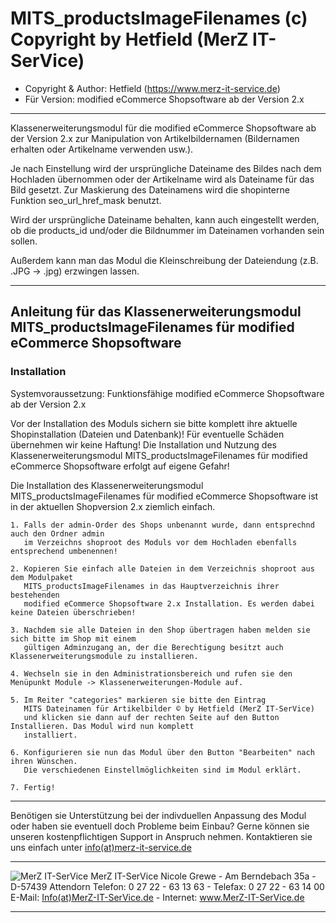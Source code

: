 
# MITS_productsImageFilenames (c) Copyright by Hetfield (MerZ IT-SerVice)

- Copyright & Author: Hetfield (https://www.merz-it-service.de)
- Für Version: modified eCommerce Shopsoftware ab der Version 2.x

<hr />

Klassenerweiterungsmodul für die modified eCommerce Shopsoftware ab der Version 2.x zur Manipulation von Artikelbildernamen (Bildernamen erhalten oder Artikelname verwenden usw.).

Je nach Einstellung wird der ursprüngliche Dateiname des Bildes nach dem Hochladen übernommen oder der Artikelname wird als Dateiname für das Bild gesetzt. Zur Maskierung des Dateinamens wird die shopinterne Funktion seo_url_href_mask benutzt.

Wird der ursprüngliche Dateiname behalten, kann auch eingestellt werden, ob die products_id und/oder die Bildnummer im Dateinamen vorhanden sein sollen.

Außerdem kann man das Modul die Kleinschreibung der Dateiendung (z.B. .JPG -> .jpg) erzwingen lassen.

<hr />

## Anleitung für das Klassenerweiterungsmodul MITS_productsImageFilenames für modified eCommerce Shopsoftware


### Installation

Systemvoraussetzung: Funktionsfähige modified eCommerce Shopsoftware ab der Version 2.x

Vor der Installation des Moduls sichern sie bitte komplett ihre aktuelle Shopinstallation (Dateien und Datenbank)!
Für eventuelle Schäden übernehmen wir keine Haftung!
Die Installation und Nutzung des Klassenerweiterungsmodul MITS_productsImageFilenames für modified eCommerce Shopsoftware erfolgt auf eigene Gefahr!

Die Installation des Klassenerweiterungsmodul MITS_productsImageFilenames für modified eCommerce Shopsoftware ist in der aktuellen Shopversion 2.x ziemlich einfach.

    1. Falls der admin-Order des Shops unbenannt wurde, dann entsprechnd auch den Ordner admin 
       im Verzeichns shoproot des Moduls vor dem Hochladen ebenfalls entsprechend umbenennen!

    2. Kopieren Sie einfach alle Dateien in dem Verzeichnis shoproot aus dem Modulpaket 
       MITS_productsImageFilenames in das Hauptverzeichnis ihrer bestehenden 
       modified eCommerce Shopsoftware 2.x Installation. Es werden dabei keine Dateien überschrieben!

    3. Nachdem sie alle Dateien in den Shop übertragen haben melden sie sich bitte im Shop mit einem 
       gültigen Adminzugang an, der die Berechtigung besitzt auch Klassenerweiterungsmodule zu installieren.

    4. Wechseln sie in den Administrationsbereich und rufen sie den Menüpunkt Module -> Klassenerweiterungen-Module auf.

    5. Im Reiter "categories" markieren sie bitte den Eintrag 
	   MITS Dateinamen für Artikelbilder © by Hetfield (MerZ IT-SerVice)
       und klicken sie dann auf der rechten Seite auf den Button Installieren. Das Modul wird nun komplett 
       installiert.

    6. Konfigurieren sie nun das Modul über den Button "Bearbeiten" nach ihren Wünschen. 
       Die verschiedenen Einstellmöglichkeiten sind im Modul erklärt.

    7. Fertig!

<hr />

Benötigen sie Unterstützung bei der indivduellen Anpassung des Modul oder haben sie eventuell doch Probleme beim Einbau?
Gerne können sie unseren kostenpflichtigen Support in Anspruch nehmen.
Kontaktieren sie uns einfach unter <a href="https://www.merz-it-service.de/Kontakt.html">info(at)merz-it-service.de</a>

<hr />
<img src="https://www.merz-it-service.de/images/logo.png" alt="MerZ IT-SerVice" title="MerZ IT-SerVice" />
MerZ IT-SerVice
Nicole Grewe - Am Berndebach 35a - D-57439 Attendorn
Telefon: 0 27 22 - 63 13 63 - Telefax: 0 27 22 - 63 14 00
E-Mail: <a href="https://www.merz-it-service.de/Kontakt.html">Info(at)MerZ-IT-SerVice.de</a> - Internet: <a href="https://www.merz-it-service.de">www.MerZ-IT-SerVice.de</a>

<hr />